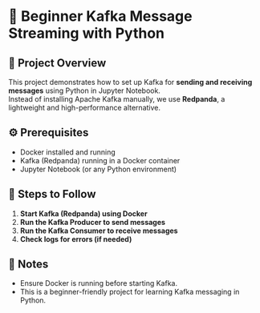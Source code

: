 # 🚀 Beginner Kafka Message Streaming with Python

## 📌 Project Overview  
This project demonstrates how to set up Kafka for **sending and receiving messages** using Python in Jupyter Notebook.  
Instead of installing Apache Kafka manually, we use **Redpanda**, a lightweight and high-performance alternative.  

## ⚙️ Prerequisites  
- Docker installed and running  
- Kafka (Redpanda) running in a Docker container   
- Jupyter Notebook (or any Python environment) 
## 🔧 Steps to Follow  
1. **Start Kafka (Redpanda) using Docker**  
2. **Run the Kafka Producer to send messages**  
3. **Run the Kafka Consumer to receive messages**  
4. **Check logs for errors (if needed)**  

## 📌 Notes  
- Ensure Docker is running before starting Kafka.    
- This is a beginner-friendly project for learning Kafka messaging in Python.  

